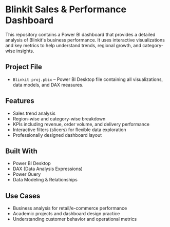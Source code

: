 #  Blinkit Sales & Performance Dashboard

This repository contains a Power BI dashboard that provides a detailed analysis of Blinkit's business performance. It uses interactive visualizations and key metrics to help understand trends, regional growth, and category-wise insights.

##  Project File

- `Blinkit proj.pbix` – Power BI Desktop file containing all visualizations, data models, and DAX measures.

##  Features

-  Sales trend analysis
-  Region-wise and category-wise breakdown
-  KPIs including revenue, order volume, and delivery performance
-  Interactive filters (slicers) for flexible data exploration
-  Professionally designed dashboard layout

##  Built With

- Power BI Desktop
- DAX (Data Analysis Expressions)
- Power Query
- Data Modeling & Relationships

##  Use Cases

- Business analysis for retail/e-commerce performance
- Academic projects and dashboard design practice
- Understanding customer behavior and operational metrics

